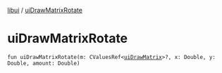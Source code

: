 [libui](README.md) / [uiDrawMatrixRotate](ui-draw-matrix-rotate.md)

# uiDrawMatrixRotate

`fun uiDrawMatrixRotate(m: CValuesRef<`[`uiDrawMatrix`](ui-draw-matrix/README.md)`>?, x: Double, y: Double, amount: Double)`